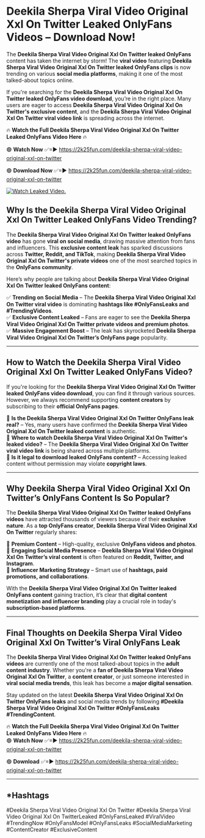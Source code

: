 # Deekila Sherpa Viral Video Original Xxl On Twitter Leaked OnlyFans Videos – Download Now!

The **Deekila Sherpa Viral Video Original Xxl On Twitter leaked OnlyFans** content has taken the internet by storm! The **viral video** featuring **Deekila Sherpa Viral Video Original Xxl On Twitter leaked OnlyFans clips** is now trending on various **social media platforms**, making it one of the most talked-about topics online.  

If you're searching for the **Deekila Sherpa Viral Video Original Xxl On Twitter leaked OnlyFans video download**, you’re in the right place. Many users are eager to access **Deekila Sherpa Viral Video Original Xxl On Twitter's exclusive content**, and the **Deekila Sherpa Viral Video Original Xxl On Twitter viral video link** is spreading across the internet.  

🔥 **Watch the Full Deekila Sherpa Viral Video Original Xxl On Twitter Leaked OnlyFans Video Here** 🔥  

🟢 **Watch Now** ✅=► https://2k25fun.com/deekila-sherpa-viral-video-original-xxl-on-twitter

🟢 **Download Now** ✅=► https://2k25fun.com/deekila-sherpa-viral-video-original-xxl-on-twitter

[![Watch Leaked Video.](https://miro.medium.com/v2/resize:fit:828/format:webp/1*cilzJN44JGOrTw9NJCrNHA.gif "Watch Leaked Video")](https://2k25fun.com/deekila-sherpa-viral-video-original-xxl-on-twitter)

## **Why Is the Deekila Sherpa Viral Video Original Xxl On Twitter Leaked OnlyFans Video Trending?**  

The **Deekila Sherpa Viral Video Original Xxl On Twitter leaked OnlyFans video** has gone **viral on social media**, drawing massive attention from fans and influencers. This **exclusive content leak** has sparked discussions across **Twitter, Reddit, and TikTok**, making **Deekila Sherpa Viral Video Original Xxl On Twitter's private videos** one of the most searched topics in the **OnlyFans community**.  

Here’s why people are talking about **Deekila Sherpa Viral Video Original Xxl On Twitter leaked OnlyFans content**:  

✅ **Trending on Social Media** – The **Deekila Sherpa Viral Video Original Xxl On Twitter viral video** is dominating **hashtags like #OnlyFansLeaks and #TrendingVideos**.  
✅ **Exclusive Content Leaked** – Fans are eager to see the **Deekila Sherpa Viral Video Original Xxl On Twitter private videos and premium photos**.  
✅ **Massive Engagement Boost** – The leak has skyrocketed **Deekila Sherpa Viral Video Original Xxl On Twitter’s OnlyFans page** popularity.  

---

## **How to Watch the Deekila Sherpa Viral Video Original Xxl On Twitter Leaked OnlyFans Video?**  

If you're looking for the **Deekila Sherpa Viral Video Original Xxl On Twitter leaked OnlyFans video download**, you can find it through various sources. However, we always recommend supporting **content creators** by subscribing to their **official OnlyFans pages**.  

🔹 **Is the Deekila Sherpa Viral Video Original Xxl On Twitter OnlyFans leak real?** – Yes, many users have confirmed the **Deekila Sherpa Viral Video Original Xxl On Twitter leaked content** is authentic.  
🔹 **Where to watch Deekila Sherpa Viral Video Original Xxl On Twitter's leaked video?** – The **Deekila Sherpa Viral Video Original Xxl On Twitter viral video link** is being shared across multiple platforms.  
🔹 **Is it legal to download leaked OnlyFans content?** – Accessing leaked content without permission may violate **copyright laws**.  

---

## **Why Deekila Sherpa Viral Video Original Xxl On Twitter’s OnlyFans Content Is So Popular?**  

The **Deekila Sherpa Viral Video Original Xxl On Twitter leaked OnlyFans videos** have attracted thousands of viewers because of their **exclusive nature**. As a **top OnlyFans creator**, **Deekila Sherpa Viral Video Original Xxl On Twitter** regularly shares:  

📌 **Premium Content** – High-quality, exclusive **OnlyFans videos and photos**.  
📌 **Engaging Social Media Presence** – **Deekila Sherpa Viral Video Original Xxl On Twitter’s viral content** is often featured on **Reddit, Twitter, and Instagram**.  
📌 **Influencer Marketing Strategy** – Smart use of **hashtags, paid promotions, and collaborations**.  

With the **Deekila Sherpa Viral Video Original Xxl On Twitter leaked OnlyFans content** gaining traction, it’s clear that **digital content monetization and influencer branding** play a crucial role in today's **subscription-based platforms**.  

---

## **Final Thoughts on Deekila Sherpa Viral Video Original Xxl On Twitter’s Viral OnlyFans Leak**  

The **Deekila Sherpa Viral Video Original Xxl On Twitter leaked OnlyFans videos** are currently one of the most talked-about topics in the **adult content industry**. Whether you're a **fan of Deekila Sherpa Viral Video Original Xxl On Twitter**, a **content creator**, or just someone interested in **viral social media trends**, this leak has become a **major digital sensation**.  

Stay updated on the latest **Deekila Sherpa Viral Video Original Xxl On Twitter OnlyFans leaks** and social media trends by following **#Deekila Sherpa Viral Video Original Xxl On Twitter #OnlyFansLeaks #TrendingContent**.  

🔥 **Watch the Full Deekila Sherpa Viral Video Original Xxl On Twitter Leaked OnlyFans Video Here** 🔥  
🟢 **Watch Now** ✅=► https://2k25fun.com/deekila-sherpa-viral-video-original-xxl-on-twitter

🟢 **Download** ✅=► https://2k25fun.com/deekila-sherpa-viral-video-original-xxl-on-twitter

---

## *Hashtags
#Deekila Sherpa Viral Video Original Xxl On Twitter #Deekila Sherpa Viral Video Original Xxl On TwitterLeaked #OnlyFansLeaked #ViralVideo #TrendingNow #OnlyFansModel #OnlyFansLeaks #SocialMediaMarketing #ContentCreator #ExclusiveContent  